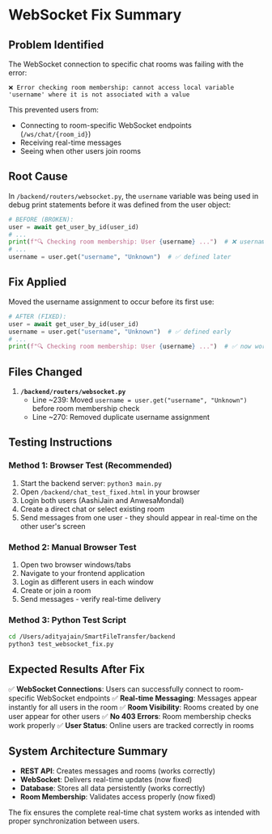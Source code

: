 # WebSocket Fix Summary

## Problem Identified
The WebSocket connection to specific chat rooms was failing with the error:
```
❌ Error checking room membership: cannot access local variable 'username' where it is not associated with a value
```

This prevented users from:
- Connecting to room-specific WebSocket endpoints (`/ws/chat/{room_id}`)
- Receiving real-time messages
- Seeing when other users join rooms

## Root Cause
In `/backend/routers/websocket.py`, the `username` variable was being used in debug print statements before it was defined from the user object:

```python
# BEFORE (BROKEN):
user = await get_user_by_id(user_id)
# ... 
print(f"🔍 Checking room membership: User {username} ...")  # ❌ username not defined yet
# ...
username = user.get("username", "Unknown")  # ✅ defined later
```

## Fix Applied
Moved the username assignment to occur before its first use:

```python
# AFTER (FIXED):
user = await get_user_by_id(user_id)
username = user.get("username", "Unknown")  # ✅ defined early
# ...
print(f"🔍 Checking room membership: User {username} ...")  # ✅ now works
```

## Files Changed
1. **`/backend/routers/websocket.py`**
   - Line ~239: Moved `username = user.get("username", "Unknown")` before room membership check
   - Line ~270: Removed duplicate username assignment

## Testing Instructions

### Method 1: Browser Test (Recommended)
1. Start the backend server: `python3 main.py`
2. Open `/backend/chat_test_fixed.html` in your browser
3. Login both users (AashiJain and AnwesaMondal)
4. Create a direct chat or select existing room
5. Send messages from one user - they should appear in real-time on the other user's screen

### Method 2: Manual Browser Test
1. Open two browser windows/tabs
2. Navigate to your frontend application
3. Login as different users in each window
4. Create or join a room
5. Send messages - verify real-time delivery

### Method 3: Python Test Script
```bash
cd /Users/adityajain/SmartFileTransfer/backend
python3 test_websocket_fix.py
```

## Expected Results After Fix
✅ **WebSocket Connections**: Users can successfully connect to room-specific WebSocket endpoints
✅ **Real-time Messaging**: Messages appear instantly for all users in the room
✅ **Room Visibility**: Rooms created by one user appear for other users
✅ **No 403 Errors**: Room membership checks work properly
✅ **User Status**: Online users are tracked correctly in rooms

## System Architecture Summary
- **REST API**: Creates messages and rooms (works correctly)
- **WebSocket**: Delivers real-time updates (now fixed)
- **Database**: Stores all data persistently (works correctly)
- **Room Membership**: Validates access properly (now fixed)

The fix ensures the complete real-time chat system works as intended with proper synchronization between users.